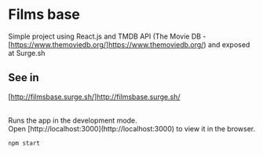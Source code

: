 # Films base

Simple project using React.js and TMDB API (The Movie DB - [https://www.themoviedb.org/]https://www.themoviedb.org/) and exposed at Surge.sh

## See in
[http://filmsbase.surge.sh/]http://filmsbase.surge.sh/

<br/>
Runs the app in the development mode.<br />
Open [http://localhost:3000](http://localhost:3000) to view it in the browser.

`npm start`
